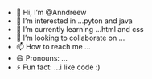 - 👋 Hi, I’m @Anndreew
- 👀 I’m interested in ...pyton and java
- 🌱 I’m currently learning ...html and css
- 💞️ I’m looking to collaborate on ...
- 📫 How to reach me ...
- 😄 Pronouns: ...
- ⚡ Fun fact: ...i like code :)

<!---
Anndreew/Anndreew is a ✨ special ✨ repository because its `README.md` (this file) appears on your GitHub profile.
You can click the Preview link to take a look at your changes.
--->
